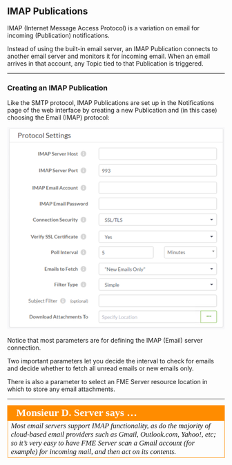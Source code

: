 ## IMAP Publications ##

IMAP (Internet Message Access Protocol) is a variation on email for incoming (Publication) notifications.

Instead of using the built-in email server, an IMAP Publication connects to another email server and monitors it for incoming email. When an email arrives in that account, any Topic tied to that Publication is triggered.

---

### Creating an IMAP Publication ###

Like the SMTP protocol, IMAP Publications are set up in the Notifications page of the web interface by creating a new Publication and (in this case) choosing the Email (IMAP) protocol:

![](./Images/Img4.024.IMAPPublicationSettings.png)

Notice that most parameters are for defining the IMAP (Email) server connection.

Two important parameters let you decide the interval to check for emails and decide whether to fetch all unread emails or new emails only.

There is also a parameter to select an FME Server resource location in which to store any email attachments.

---

<table style="border-spacing: 0px">
<tr>
<td style="vertical-align:middle;background-color:darkorange;border: 2px solid darkorange">
<i class="fa fa-quote-left fa-lg fa-pull-left fa-fw" style="color:white;padding-right: 12px;vertical-align:text-top"></i>
<span style="color:white;font-size:x-large;font-weight: bold;font-family:serif">Monsieur D. Server says …</span>
</td>
</tr>

<tr>
<td style="border: 1px solid darkorange">
<span style="font-family:serif; font-style:italic; font-size:larger">
Most email servers support IMAP functionality, as do the majority of cloud-based email providers such as Gmail, Outlook.com, Yahoo!, etc; so it’s very easy to have FME Server scan a Gmail account (for example) for incoming mail, and then act on its contents.
</span>
</td>
</tr>
</table>
